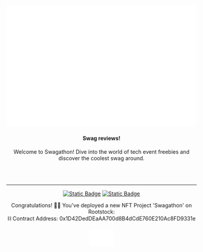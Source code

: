 <div align="center">

  <a href="https://chaintail.xyz">
    <img src="https://github.com/Swagathon/.github/blob/master/Swagathon%20white.png"/>
  </a>
  
<h4>Swag reviews! </h4>

<p>Welcome to Swagathon! Dive into the world of tech event freebies and discover the coolest swag around.</p>


  <br/>
  
  <br/>

  ---
  
[![Static Badge](https://img.shields.io/badge/Visit-Official%20Website?style=for-the-badge&logo=googlechrome&logoColor=%23ffffff&label=Official%20Website&color=%2380208F)](https://chaintail.xyz)
[![Static Badge](https://img.shields.io/badge/%40Swagathon-%40Swagathon?style=for-the-badge&logo=X&logoColor=%23ffffff&label=Follow&color=%231c9ff0)](https://x.com/Swagathon2024)
  

Congratulations! 🙌🏼 You've deployed a new NFT Project 'Swagathon' on Rootstock:<br>
⛓ Contract Address: 0x1D42DedDEaAA700d8B4dCdE760E210Ac8FD9331e



  <a href="https://chaintail.xyz">
    <img src="https://github.com/Swagathon/.github/blob/master/logo2.png" width="64px" alt="Swagathon"/>
  </a>

</div>
